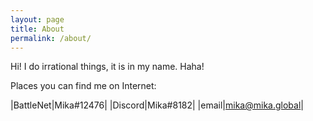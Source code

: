 ```yaml
---
layout: page
title: About
permalink: /about/
---
```


Hi! I do irrational things, it is in my name. Haha!

Places you can find me on Internet:

|BattleNet|Mika#12476|
|Discord|Mika#8182|
|email|<mika@mika.global>|

